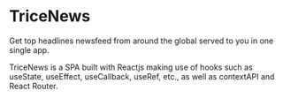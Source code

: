 # TriceNews
Get top headlines newsfeed from around the global served to you in one single app.

TriceNews is a SPA built with Reactjs making use of hooks such as useState, useEffect, useCallback, useRef, etc., as well as contextAPI and React Router.
